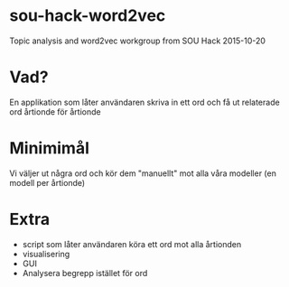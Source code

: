 # sou-hack-word2vec
Topic analysis and word2vec workgroup from SOU Hack 2015-10-20

# Vad?
En applikation som låter användaren skriva in ett ord och få ut relaterade ord årtionde för årtionde

# Minimimål
Vi väljer ut några ord och kör dem "manuellt" mot alla våra modeller (en modell per årtionde)

# Extra
* script som låter användaren köra ett ord mot alla årtionden
* visualisering
* GUI
* Analysera begrepp istället för ord

